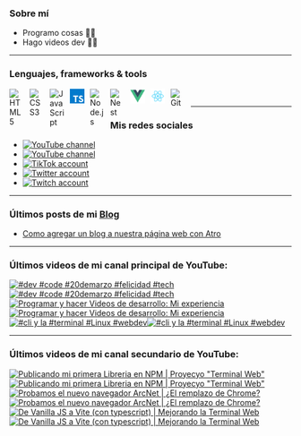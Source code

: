 ### Sobre mí
- Programo cosas 🧑‍💻
- Hago videos dev 🧑‍🏫

---
### Lenguajes, frameworks & tools

<img align="left" alt="HTML5" width="26px" src="https://cdn.jsdelivr.net/gh/devicons/devicon/icons/html5/html5-original.svg" style="padding-right:10px;" />
<img align="left" alt="CSS3" width="26px" src="https://cdn.jsdelivr.net/gh/devicons/devicon/icons/css3/css3-original.svg" style="padding-right:10px;" />
<img align="left" alt="JavaScript" width="26px" src="https://cdn.jsdelivr.net/gh/devicons/devicon/icons/javascript/javascript-original.svg" style="padding-right:10px;" />
<img align="left" alt="Typescript" width="26px" src="https://raw.githubusercontent.com/github/explore/80688e429a7d4ef2fca1e82350fe8e3517d3494d/topics/typescript/typescript.png" style="padding-right:10px;" />
<img align="left" alt="Node.js" width="26px" src="https://cdn.jsdelivr.net/gh/devicons/devicon/icons/nodejs/nodejs-original.svg" style="padding-right:10px;" />
<img align="left" alt="Nest" width="26px" src="https://avatars.githubusercontent.com/u/28507035?s=48&v=4" style="padding-right:10px;" />
<img align="left" alt="Vue" width="26px" src="https://raw.githubusercontent.com/github/explore/80688e429a7d4ef2fca1e82350fe8e3517d3494d/topics/vue/vue.png" style="padding-right:10px;" />
<img align="left" alt="React" width="26px" src="https://raw.githubusercontent.com/github/explore/80688e429a7d4ef2fca1e82350fe8e3517d3494d/topics/react/react.png" style="padding-right:10px;" />
<img align="left" alt="Git" width="26px" src="https://cdn.jsdelivr.net/gh/devicons/devicon/icons/git/git-original.svg" style="padding-right:10px;" />

<br>

---
### Mis redes sociales
 - [![YouTube channel](https://img.shields.io/youtube/channel/subscribers/UCRC7LM5vAZMxS8LSo0PKZng?style=social)](https://www.youtube.com/channel/UCRC7LM5vAZMxS8LSo0PKZng)
 - [![YouTube channel](https://img.shields.io/youtube/channel/subscribers/UCKMWXwHYoy920OFEN_BM5VQ?style=social)](https://www.youtube.com/@doneberdev)
 - [![TikTok account](https://img.shields.io/endpoint?logo=TikTok&style=social&url=https%3A%2F%2Fdoneber.dev%2Ftiktok-counter%2F)](https://www.tiktok.com/@doneberdev)
 - [![Twitter account](https://img.shields.io/twitter/follow/doneberdev?label=Followers&style=social)](https://twitter.com/doneberdev)
 - [![Twitch account](https://img.shields.io/twitch/status/doneberdev?style=social)](https://twitch.tv/doneberdev)
 
---
### Últimos posts de mi [Blog](https://doneber.dev/blog)

<!-- BLOG-POST-LIST:START -->
- [Como agregar un blog a nuestra página web con Atro](https://doneber.dev/blog/first-post/)
<!-- BLOG-POST-LIST:END -->
 
---
### Últimos videos de mi canal principal de YouTube:

<!-- BEGIN YOUTUBE-CARDS-FIRST -->
[![#dev #code #20demarzo #felicidad #tech](https://ytcards.demolab.com/?id=dN7uesqZAFo&title=%23dev+%23code+%2320demarzo+%23felicidad+%23tech&lang=en&timestamp=1710960162&background_color=%230f0f0f&title_color=%23ffffff&stats_color=%23dedede&max_title_lines=1&width=250&border_radius=5&duration=27 "#dev #code #20demarzo #felicidad #tech")](https://www.youtube.com/watch?v=dN7uesqZAFo#gh-dark-mode-only)[![#dev #code #20demarzo #felicidad #tech](https://ytcards.demolab.com/?id=dN7uesqZAFo&title=%23dev+%23code+%2320demarzo+%23felicidad+%23tech&lang=en&timestamp=1710960162&background_color=%230d1117&title_color=%23ffffff&stats_color=%23dedede&max_title_lines=1&width=250&border_radius=5&duration=27 "#dev #code #20demarzo #felicidad #tech")](https://www.youtube.com/watch?v=dN7uesqZAFo#gh-light-mode-only)
[![Programar y hacer Videos de desarrollo: Mi experiencia](https://ytcards.demolab.com/?id=ZS8YIceH68I&title=Programar+y+hacer+Videos+de+desarrollo%3A+Mi+experiencia&lang=en&timestamp=1707165785&background_color=%230f0f0f&title_color=%23ffffff&stats_color=%23dedede&max_title_lines=1&width=250&border_radius=5&duration=604 "Programar y hacer Videos de desarrollo: Mi experiencia")](https://www.youtube.com/watch?v=ZS8YIceH68I#gh-dark-mode-only)[![Programar y hacer Videos de desarrollo: Mi experiencia](https://ytcards.demolab.com/?id=ZS8YIceH68I&title=Programar+y+hacer+Videos+de+desarrollo%3A+Mi+experiencia&lang=en&timestamp=1707165785&background_color=%230d1117&title_color=%23ffffff&stats_color=%23dedede&max_title_lines=1&width=250&border_radius=5&duration=604 "Programar y hacer Videos de desarrollo: Mi experiencia")](https://www.youtube.com/watch?v=ZS8YIceH68I#gh-light-mode-only)
[![#cli y la #terminal #Linux #webdev](https://ytcards.demolab.com/?id=bCUtGyGSQ8c&title=%23cli+y+la+%23terminal+%23Linux+%23webdev&lang=en&timestamp=1705118475&background_color=%230f0f0f&title_color=%23ffffff&stats_color=%23dedede&max_title_lines=1&width=250&border_radius=5&duration=54 "#cli y la #terminal #Linux #webdev")](https://www.youtube.com/watch?v=bCUtGyGSQ8c#gh-dark-mode-only)[![#cli y la #terminal #Linux #webdev](https://ytcards.demolab.com/?id=bCUtGyGSQ8c&title=%23cli+y+la+%23terminal+%23Linux+%23webdev&lang=en&timestamp=1705118475&background_color=%230d1117&title_color=%23ffffff&stats_color=%23dedede&max_title_lines=1&width=250&border_radius=5&duration=54 "#cli y la #terminal #Linux #webdev")](https://www.youtube.com/watch?v=bCUtGyGSQ8c#gh-light-mode-only)
<!-- END YOUTUBE-CARDS-FIRST -->

---
### Últimos videos de mi canal secundario de YouTube:

<!-- BEGIN YOUTUBE-CARDS-SECOND -->
[![Publicando mi primera Libreria en NPM | Proyecyo "Terminal Web"](https://ytcards.demolab.com/?id=zPAfqElnzPA&title=Publicando+mi+primera+Libreria+en+NPM+%7C+Proyecyo+%22Terminal+Web%22&lang=en&timestamp=1714060860&background_color=%230f0f0f&title_color=%23ffffff&stats_color=%23dedede&max_title_lines=1&width=250&border_radius=5&duration=1401 "Publicando mi primera Libreria en NPM | Proyecyo \"Terminal Web\"")](https://www.youtube.com/watch?v=zPAfqElnzPA#gh-dark-mode-only)[![Publicando mi primera Libreria en NPM | Proyecyo "Terminal Web"](https://ytcards.demolab.com/?id=zPAfqElnzPA&title=Publicando+mi+primera+Libreria+en+NPM+%7C+Proyecyo+%22Terminal+Web%22&lang=en&timestamp=1714060860&background_color=%230d1117&title_color=%23ffffff&stats_color=%23dedede&max_title_lines=1&width=250&border_radius=5&duration=1401 "Publicando mi primera Libreria en NPM | Proyecyo \"Terminal Web\"")](https://www.youtube.com/watch?v=zPAfqElnzPA#gh-light-mode-only)
[![Probamos el nuevo navegador ArcNet | ¿El remplazo de Chrome?](https://ytcards.demolab.com/?id=nbHsC8NyfNY&title=Probamos+el+nuevo+navegador+ArcNet+%7C+%C2%BFEl+remplazo+de+Chrome%3F&lang=en&timestamp=1713974440&background_color=%230f0f0f&title_color=%23ffffff&stats_color=%23dedede&max_title_lines=1&width=250&border_radius=5&duration=1998 "Probamos el nuevo navegador ArcNet | ¿El remplazo de Chrome?")](https://www.youtube.com/watch?v=nbHsC8NyfNY#gh-dark-mode-only)[![Probamos el nuevo navegador ArcNet | ¿El remplazo de Chrome?](https://ytcards.demolab.com/?id=nbHsC8NyfNY&title=Probamos+el+nuevo+navegador+ArcNet+%7C+%C2%BFEl+remplazo+de+Chrome%3F&lang=en&timestamp=1713974440&background_color=%230d1117&title_color=%23ffffff&stats_color=%23dedede&max_title_lines=1&width=250&border_radius=5&duration=1998 "Probamos el nuevo navegador ArcNet | ¿El remplazo de Chrome?")](https://www.youtube.com/watch?v=nbHsC8NyfNY#gh-light-mode-only)
[![De Vanilla JS a Vite (con typescript) | Mejorando la Terminal Web](https://ytcards.demolab.com/?id=Zs4b1jKGnv8&title=De+Vanilla+JS+a+Vite+%28con+typescript%29+%7C+Mejorando+la+Terminal+Web&lang=en&timestamp=1713889723&background_color=%230f0f0f&title_color=%23ffffff&stats_color=%23dedede&max_title_lines=1&width=250&border_radius=5&duration=3287 "De Vanilla JS a Vite (con typescript) | Mejorando la Terminal Web")](https://www.youtube.com/watch?v=Zs4b1jKGnv8#gh-dark-mode-only)[![De Vanilla JS a Vite (con typescript) | Mejorando la Terminal Web](https://ytcards.demolab.com/?id=Zs4b1jKGnv8&title=De+Vanilla+JS+a+Vite+%28con+typescript%29+%7C+Mejorando+la+Terminal+Web&lang=en&timestamp=1713889723&background_color=%230d1117&title_color=%23ffffff&stats_color=%23dedede&max_title_lines=1&width=250&border_radius=5&duration=3287 "De Vanilla JS a Vite (con typescript) | Mejorando la Terminal Web")](https://www.youtube.com/watch?v=Zs4b1jKGnv8#gh-light-mode-only)
<!-- END YOUTUBE-CARDS-SECOND -->